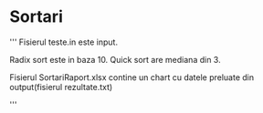 # Sortari

'''
Fisierul teste.in este input.

Radix sort este in baza 10.
Quick sort are mediana din 3.

Fisierul SortariRaport.xlsx contine un chart cu datele preluate din output(fisierul rezultate.txt)

'''
